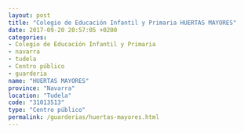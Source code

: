 ```yaml
---
layout: post
title: "Colegio de Educación Infantil y Primaria HUERTAS MAYORES"
date: 2017-09-20 20:57:05 +0200
categories:
- Colegio de Educación Infantil y Primaria
- navarra
- tudela
- Centro público
- guarderia
name: "HUERTAS MAYORES"
province: "Navarra"
location: "Tudela"
code: "31013513"
type: "Centro público"
permalink: /guarderias/huertas-mayores.html
---
```

